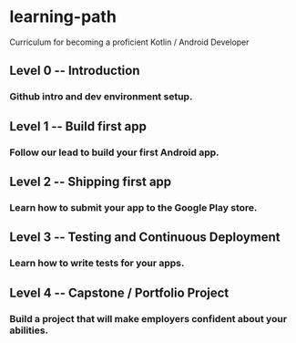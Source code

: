 # learning-path

Curriculum for becoming a proficient Kotlin / Android Developer

## Level 0 -- Introduction 
### Github intro and dev environment setup.

## Level 1 -- Build first app
### Follow our lead to build your first Android app.

## Level 2 -- Shipping first app
### Learn how to submit your app to the Google Play store.

## Level 3 -- Testing and Continuous Deployment 
### Learn how to write tests for your apps.

## Level 4 -- Capstone / Portfolio Project
### Build a project that will make employers confident about your abilities.
